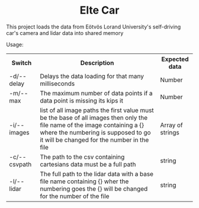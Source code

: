 <h1 align=center>Elte Car</h1>

<p>This project loads the data from Eötvös Lorand University's self-driving car's camera and lidar data into shared memory</p>
<p>Usage:</p>
<table>
<tr>
<th>Switch</th>
<th>Description</th>
<th>Expected data</th>
</tr>
<tr>
<td>-d/--delay</td>
<td>Delays the data loading for that many milliseconds</td>
<td>Number</td>
</tr>
<tr>
<td>-m/--max</td>
<td>The maximum number of data points if a data point is missing its kips it</td>
<td>Number</td>
</tr>
<tr>
<td>-i/--images</td>
<td>list of all image paths the first value must be the base of all images then only the file name of the image containing a {} where the numbering is supposed to go it will be changed for the number in the file</td>
<td>Array of strings</td>
</tr>
<tr>
<td>-c/--csvpath</td>
<td>The path to the csv containing cartesians data must be a full path</td>
<td>string</td>
</tr>
<tr>
<td>-l/--lidar</td>
<td>The full path to the lidar data with a base file name containing {} wher the numbering goes the {} will be changed for the number of the file</td>
<td>string</td>
</tr>
</table>
